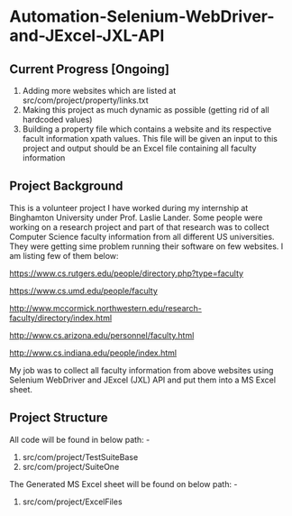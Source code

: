 # Automation-Selenium-WebDriver-and-JExcel-JXL-API

## Current Progress [Ongoing]
1. Adding more websites which are listed at src/com/project/property/links.txt
2. Making this project as much dynamic as possible (getting rid of all hardcoded values)
3. Building a property file which contains a website and its respective facult information xpath values. 
   This file will be given an input to this project and output should be an Excel file containing all faculty information  


## Project Background

This is a volunteer project I have worked during my internship at Binghamton University under Prof. Laslie Lander. Some people were working on a research project and part of that research was to collect Computer Science faculty information from all different US universities. They were getting sime problem running their software on few websites. I am listing few of them below:

https://www.cs.rutgers.edu/people/directory.php?type=faculty

https://www.cs.umd.edu/people/faculty

http://www.mccormick.northwestern.edu/research-faculty/directory/index.html

http://www.cs.arizona.edu/personnel/faculty.html

http://www.cs.indiana.edu/people/index.html

My job was to collect all faculty information from above websites using Selenium WebDriver and JExcel (JXL) API and put them into a MS Excel sheet.


## Project Structure

All code will be found in below path: - 
1.	src/com/project/TestSuiteBase
2.	src/com/project/SuiteOne

The Generated MS Excel sheet will be found on below path: - 
1.	src/com/project/ExcelFiles
